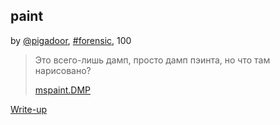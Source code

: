 ## paint
by [@pigadoor](https://github.com/pigadoor), [#forensic](/README.md#forensic), 100

> Это всего-лишь дамп, просто дамп пэинта, но что там нарисовано?  
>  
> [mspaint.DMP](https://drive.google.com/file/d/1KtF7Tyu360_zfuEJVGjcFapvpimxylmB/view?usp=sharing)  

[Write-up](WRITEUP.md)